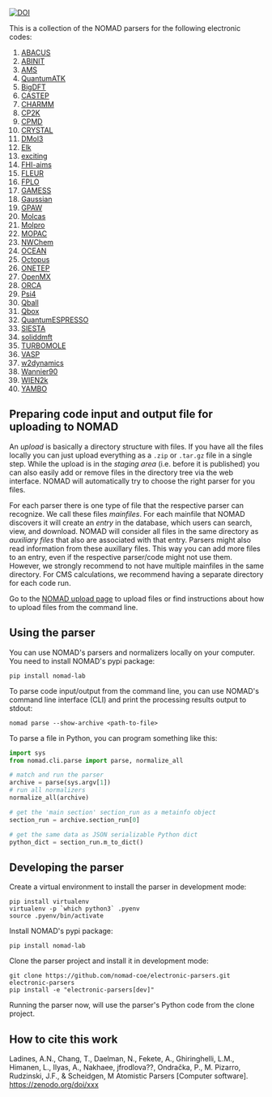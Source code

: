 [![DOI](https://zenodo.org/badge/461046670.svg)](https://zenodo.org/badge/latestdoi/461046670)

This is a collection of the NOMAD parsers for the following electronic codes:

1. [ABACUS](http://abacus.ustc.edu.cn/)
2. [ABINIT](https://www.abinit.org/)
3. [AMS](https://www.scm.com)
4. [QuantumATK](https://www.synopsys.com/silicon/quantumatk.html)
5. [BigDFT](http://bigdft.org/)
6. [CASTEP](http://www.castep.org/)
7. [CHARMM](https://www.charmm.org)
8. [CP2K](https://www.cp2k.org/)
9. [CPMD](https://www.cpmd.org/)
10. [CRYSTAL](https://www.crystal.unito.it/)
11. [DMol3](http://dmol3.web.psi.ch/)
12. [Elk](http://elk.sourceforge.net/)
13. [exciting](http://exciting-code.org/)
14. [FHI-aims](https://aimsclub.fhi-berlin.mpg.de/)
15. [FLEUR](https://www.flapw.de/)
16. [FPLO](https://www.fplo.de/)
17. [GAMESS](https://www.msg.chem.iastate.edu/)
18. [Gaussian](http://gaussian.com)
19. [GPAW](https://wiki.fysik.dtu.dk/gpaw/)
20. [Molcas](http://molcas.org/)
21. [Molpro](https://www.molpro.net/)
22. [MOPAC](http://openmopac.net/)
23. [NWChem](https://nwchemgit.github.io/)
24. [OCEAN](https://feff.phys.washington.edu/OCEAN/index.html)
25. [Octopus](https://octopus-code.org/)
26. [ONETEP](https://www.onetep.org/)
27. [OpenMX](http://www.openmx-square.org/)
28. [ORCA](https://www.faccts.de/orca/)
29. [Psi4](https://psicode.org/)
30. [Qball](https://github.com/LLNL/qball)
31. [Qbox](http://qboxcode.org/)
32. [QuantumESPRESSO](http://www.quantum-espresso.org/)
33. [SIESTA](https://siesta-project.org/siesta)
34. [soliddmft](https://github.com/TRIQS/solid_dmft)
35. [TURBOMOLE](https://www.turbomole.org/)
36. [VASP](https://www.vasp.at/)
37. [w2dynamics](https://github.com/w2dynamics/w2dynamics)
38. [Wannier90](http://www.wannier.org/)
39. [WIEN2k](http://www.wien2k.at/)
40. [YAMBO](https://www.yambo-code.org/)

## Preparing code input and output file for uploading to NOMAD

An *upload* is basically a directory structure with files. If you have all the files locally
you can just upload everything as a `.zip` or `.tar.gz` file in a single step. While the upload is
in the *staging area* (i.e. before it is published) you can also easily add or remove files in the
directory tree via the web interface. NOMAD will automatically try to choose the right parser
for you files.

For each parser there is one type of file that the respective parser can recognize. We call
these files *mainfiles*. For each mainfile that NOMAD discovers it will create an *entry*
in the database, which users can search, view, and download. NOMAD will consider all files
in the same directory as *auxiliary files* that also are associated with that entry. Parsers
might also read information from these auxillary files. This way you can add more files
to an entry, even if the respective parser/code might not use them. However, we strongly
recommend to not have multiple mainfiles in the same directory. For CMS calculations, we
recommend having a separate directory for each code run.

Go to the [NOMAD upload page](https://nomad-lab.eu/prod/rae/gui/uploads) to upload files
or find instructions about how to upload files from the command line.

## Using the parser

You can use NOMAD's parsers and normalizers locally on your computer. You need to install
NOMAD's pypi package:

```
pip install nomad-lab
```

To parse code input/output from the command line, you can use NOMAD's command line
interface (CLI) and print the processing results output to stdout:

```
nomad parse --show-archive <path-to-file>
```

To parse a file in Python, you can program something like this:

```python
import sys
from nomad.cli.parse import parse, normalize_all

# match and run the parser
archive = parse(sys.argv[1])
# run all normalizers
normalize_all(archive)

# get the 'main section' section_run as a metainfo object
section_run = archive.section_run[0]

# get the same data as JSON serializable Python dict
python_dict = section_run.m_to_dict()
```

## Developing the parser

Create a virtual environment to install the parser in development mode:

```
pip install virtualenv
virtualenv -p `which python3` .pyenv
source .pyenv/bin/activate
```

Install NOMAD's pypi package:

```
pip install nomad-lab
```

Clone the parser project and install it in development mode:

```
git clone https://github.com/nomad-coe/electronic-parsers.git electronic-parsers
pip install -e "electronic-parsers[dev]"
```

Running the parser now, will use the parser's Python code from the clone project.

## How to cite this work
Ladines, A.N., Chang, T., Daelman, N., Fekete, A., Ghiringhelli, L.M., Himanen, L., Ilyas, A., Nakhaee, jfrodlova??, Ondračka, P., M. Pizarro, Rudzinski, J.F., & Scheidgen, M Atomistic Parsers [Computer software]. https://zenodo.org/doi/xxx
